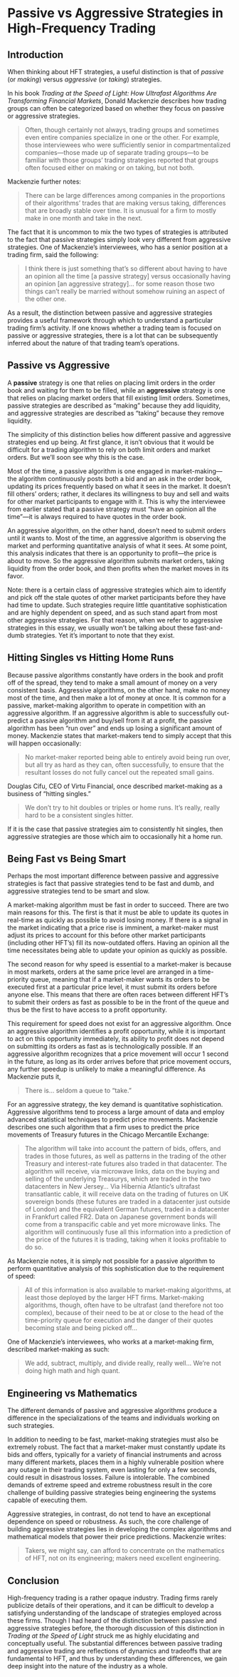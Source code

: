 # Passive vs Aggressive Strategies in High-Frequency Trading

## Introduction

When thinking about HFT strategies, a useful distinction is that of *passive* (or *making*) versus *aggressive* (or *taking*) strategies.

In his book *Trading at the Speed of Light: How Ultrafast Algorithms Are Transforming Financial Markets*, Donald Mackenzie describes how trading groups can often be categorized based on whether they focus on passive or aggressive strategies. 

> Often, though certainly not always, trading groups and sometimes even entire companies specialize in one or the other. For example, those interviewees who were sufficiently senior in compartmentalized companies—those made up of separate trading groups—to be familiar with those groups’ trading strategies reported that groups often focused either on making or on taking, but not both.
> 

Mackenzie further notes:

> There can be large differences among companies in the proportions of their algorithms’ trades that are making versus taking, differences that are broadly stable over time. It is unusual for a firm to mostly make in one month and take in the next.
> 

The fact that it is uncommon to mix the two types of strategies is attributed to the fact that passive strategies simply look very different from aggressive strategies. One of Mackenzie’s interviewees, who has a senior position at a trading firm, said the following:

> I think there is just something that’s so different about having to have an opinion all the time [a passive strategy] versus occasionally having an opinion [an aggressive strategy]… for some reason those two things can’t really be married without somehow ruining an aspect of the other one.
> 

As a result, the distinction between passive and aggressive strategies provides a useful framework through which to understand a particular trading firm’s activity. If one knows whether a trading team is focused on passive or aggressive strategies, there is a lot that can be subsequently inferred about the nature of that trading team’s operations. 

## Passive vs Aggressive

A **passive** strategy is one that relies on placing limit orders in the order book and waiting for them to be filled, while an **aggressive** strategy is one that relies on placing market orders that fill existing limit orders. Sometimes, passive strategies are described as “making” because they add liquidity, and aggressive strategies are described as “taking” because they remove liquidity. 

The simplicity of this distinction belies how different passive and aggressive strategies end up being. At first glance, it isn’t obvious that it would be difficult for a trading algorithm to rely on both limit orders and market orders. But we’ll soon see why this is the case. 

Most of the time, a passive algorithm is one engaged in market-making—the algorithm continuously posts both a bid and an ask in the order book, updating its prices frequently based on what it sees in the market. It doesn’t fill others’ orders; rather, it declares its willingness to buy and sell and waits for other market participants to engage with it. This is why the interviewee from earlier stated that a passive strategy must “have an opinion all the time”—it is always required to have quotes in the order book. 

An aggressive algorithm, on the other hand, doesn’t need to submit orders until it wants to. Most of the time, an aggressive algorithm is observing the market and performing quantitative analysis of what it sees. At some point, this analysis indicates that there is an opportunity to profit—the price is about to move. So the aggressive algorithm submits market orders, taking liquidity from the order book, and then profits when the market moves in its favor. 

Note: there is a certain class of aggressive strategies which aim to identify and pick off the stale quotes of other market participants before they have had time to update. Such strategies require little quantitative sophistication and are highly dependent on speed, and as such stand apart from most other aggressive strategies. For that reason, when we refer to aggressive strategies in this essay, we usually won’t be talking about these fast-and-dumb strategies. Yet it’s important to note that they exist. 

## Hitting Singles vs Hitting Home Runs

Because passive algorithms constantly have orders in the book and profit off of the spread, they tend to make a small amount of money on a very consistent basis. Aggressive algorithms, on the other hand, make no money most of the time, and then make a lot of money at once. It is common for a passive, market-making algorithm to operate in competition with an aggressive algorithm. If an aggressive algorithm is able to successfully out-predict a passive algorithm and buy/sell from it at a profit, the passive algorithm has been “run over” and ends up losing a significant amount of money. Mackenzie states that market-makers tend to simply accept that this will happen occasionally:

> No market-maker reported being able to entirely avoid being run over, but all try as hard as they can, often successfully, to ensure that the resultant losses do not fully cancel out the repeated small gains.
> 

Douglas Cifu, CEO of Virtu Financial, once described market-making as a business of “hitting singles.”

> We don’t try to hit doubles or triples or home runs. It’s really, really hard to be a consistent singles hitter.
> 

If it is the case that passive strategies aim to consistently hit singles, then aggressive strategies are those which aim to occasionally hit a home run. 

## Being Fast vs Being Smart

Perhaps the most important difference between passive and aggressive strategies is fact that passive strategies tend to be fast and dumb, and aggressive strategies tend to be smart and slow. 

A market-making algorithm must be fast in order to succeed. There are two main reasons for this. The first is that it must be able to update its quotes in real-time as quickly as possible to avoid losing money. If there is a signal in the market indicating that a price rise is imminent, a market-maker must adjust its prices to account for this before other market participants (including other HFT’s) fill its now-outdated offers. Having an opinion all the time necessitates being able to update your opinion as quickly as possible. 

The second reason for why speed is essential to a market-maker is because in most markets, orders at the same price level are arranged in a time-priority queue, meaning that if a market-maker wants its orders to be executed first at a particular price level, it must submit its orders before anyone else. This means that there are often races between different HFT’s to submit their orders as fast as possible to be in the front of the queue and thus be the first to have access to a profit opportunity. 

This requirement for speed does not exist for an aggressive algorithm. Once an aggressive algorithm identifies a profit opportunity, while it is important to act on this opportunity immediately, its ability to profit does not depend on submitting its orders as fast as is technologically possible. If an aggressive algorithm recognizes that a price movement will occur 1 second in the future, as long as its order arrives before that price movement occurs, any further speedup is unlikely to make a meaningful difference. As Mackenzie puts it, 

> There is… seldom a queue to “take.”
> 

For an aggressive strategy, the key demand is quantitative sophistication. Aggressive algorithms tend to process a large amount of data and employ advanced statistical techniques to predict price movements. Mackenzie describes one such algorithm that a firm uses to predict the price movements of Treasury futures in the Chicago Mercantile Exchange: 

> The algorithm will take into account the pattern of bids, offers, and trades in those futures, as well as patterns in the trading of the other Treasury and interest-rate futures also traded in that datacenter. The algorithm will receive, via microwave links, data on the buying and selling of the underlying Treasurys, which are traded in the two datacenters in New Jersey… Via Hibernia Atlantic’s ultrafast transatlantic cable, it will receive data on the trading of futures on UK sovereign bonds (these futures are traded in a datacenter just outside of London) and the equivalent German futures, traded in a datacenter in Frankfurt called FR2. Data on Japanese government bonds will come from a transpacific cable and yet more microwave links. The algorithm will continuously fuse all this information into a prediction of the price of the futures it is trading, taking when it looks profitable to do so.
> 

As  Mackenzie notes, it is simply not possible for a passive algorithm to perform quantitative analysis of this sophistication due to the requirement of speed: 

> All of this information is also available to market-making algorithms, at least those deployed by the larger HFT firms. Market-making algorithms, though, often have to be ultrafast (and therefore not too complex), because of their need to be at or close to the head of the time-priority queue for execution and the danger of their quotes becoming stale and being picked off…
> 

One of Mackenzie’s interviewees, who works at a market-making firm, described market-making as such:

> We add, subtract, multiply, and divide really, really well… We’re not doing high math and high quant.
> 

## Engineering vs Mathematics

The different demands of passive and aggressive algorithms produce a difference in the specializations of the teams and individuals working on such strategies. 

In addition to needing to be fast, market-making strategies must also be extremely robust. The fact that a market-maker must constantly update its bids and offers, typically for a variety of financial instruments and across many different markets, places them in a highly vulnerable position where any outage in their trading system, even lasting for only a few seconds, could result in disastrous losses. Failure is intolerable. The combined demands of extreme speed and extreme robustness result in the core challenge of building passive strategies being engineering the systems capable of executing them. 

Aggressive strategies, in contrast, do not tend to have an exceptional dependence on speed or robustness. As such, the core challenge of building aggressive strategies lies in developing the complex algorithms and mathematical models that power their price predictions. Mackenzie writes:

> Takers, we might say, can afford to concentrate on the mathematics of HFT, not on its engineering; makers need excellent engineering.
> 

## Conclusion

High-frequency trading is a rather opaque industry. Trading firms rarely publicize details of their operations, and it can be difficult to develop a satisfying understanding of the landscape of strategies employed across these firms. Though I had heard of the distinction between passive and aggressive strategies before, the thorough discussion of this distinction in *Trading at the Speed of Light* struck me as highly elucidating and conceptually useful. The substantial differences between passive trading and aggressive trading are reflections of dynamics and tradeoffs that are fundamental to HFT, and thus by understanding these differences, we gain deep insight into the nature of the industry as a whole.